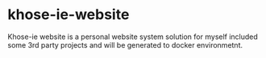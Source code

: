 # khose-ie-website
Khose-ie website is a personal website system solution for myself included some 3rd party projects and will be generated to docker environmetnt.
